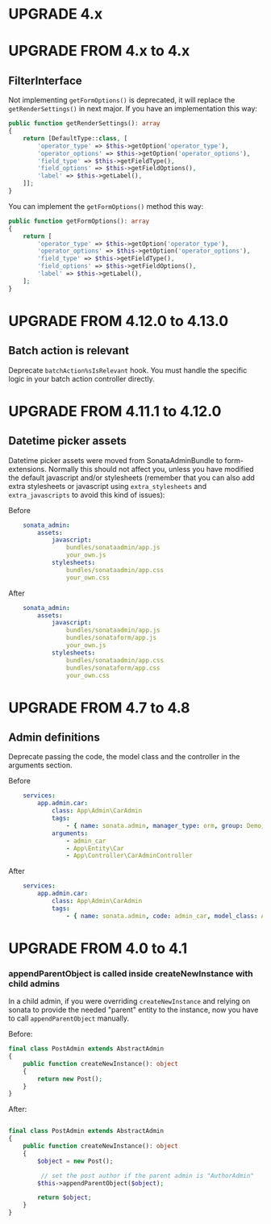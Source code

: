 UPGRADE 4.x
===========

UPGRADE FROM 4.x to 4.x
=======================

## FilterInterface

Not implementing `getFormOptions()` is deprecated, it will replace the `getRenderSettings()`
in next major. If you have an implementation this way:
```php
public function getRenderSettings(): array
{
    return [DefaultType::class, [
        'operator_type' => $this->getOption('operator_type'),
        'operator_options' => $this->getOption('operator_options'),
        'field_type' => $this->getFieldType(),
        'field_options' => $this->getFieldOptions(),
        'label' => $this->getLabel(),
    ]];
}
```
You can implement the `getFormOptions()` method this way:
```php
public function getFormOptions(): array
{
    return [
        'operator_type' => $this->getOption('operator_type'),
        'operator_options' => $this->getOption('operator_options'),
        'field_type' => $this->getFieldType(),
        'field_options' => $this->getFieldOptions(),
        'label' => $this->getLabel(),
    ];
}
```

UPGRADE FROM 4.12.0 to 4.13.0
=============================

## Batch action is relevant

Deprecate `batchAction%sIsRelevant` hook. You must handle the specific logic in your
batch action controller directly.

UPGRADE FROM 4.11.1 to 4.12.0
=============================

## Datetime picker assets

Datetime picker assets were moved from SonataAdminBundle to form-extensions.
Normally this should not affect you, unless you have modified
the default javascript and/or stylesheets
(remember that you can also add extra stylesheets or javascript using
`extra_stylesheets` and `extra_javascripts` to avoid this kind of issues):

Before
```yaml
    sonata_admin:
        assets:
            javascript:
                bundles/sonataadmin/app.js
                your_own.js
            stylesheets:
                bundles/sonataadmin/app.css
                your_own.css
```

After
```yaml
    sonata_admin:
        assets:
            javascript:
                bundles/sonataadmin/app.js
                bundles/sonataform/app.js
                your_own.js
            stylesheets:
                bundles/sonataadmin/app.css
                bundles/sonataform/app.css
                your_own.css
```

UPGRADE FROM 4.7 to 4.8
=======================

## Admin definitions

Deprecate passing the code, the model class and the controller in the arguments section.

Before
```yaml
    services:
        app.admin.car:
            class: App\Admin\CarAdmin
            tags:
                - { name: sonata.admin, manager_type: orm, group: Demo, label: Car }
            arguments:
                - admin_car
                - App\Entity\Car
                - App\Controller\CarAdminController
```
After
```yaml
    services:
        app.admin.car:
            class: App\Admin\CarAdmin
            tags:
                - { name: sonata.admin, code: admin_car, model_class: App\Entity\Car, controller: App\Controller\CarAdminController, manager_type: orm, group: Demo, label: Car }
```

UPGRADE FROM 4.0 to 4.1
=======================

### appendParentObject is called inside createNewInstance with child admins

In a child admin, if you were overriding `createNewInstance` and relying on sonata to provide the needed "parent" entity
to the instance, now you have to call `appendParentObject` manually.

Before:
```php
final class PostAdmin extends AbstractAdmin
{
    public function createNewInstance(): object
    {
        return new Post();
    }
}
```

After:
```php

final class PostAdmin extends AbstractAdmin
{
    public function createNewInstance(): object
    {
        $object = new Post();

         // set the post author if the parent admin is "AuthorAdmin"
        $this->appendParentObject($object);

        return $object;
    }
}
```
